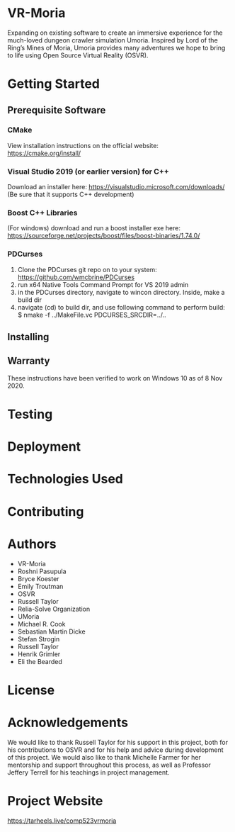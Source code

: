 # VR-Moria
Expanding on existing software to create an immersive experience for the much-loved dungeon crawler simulation Umoria. Inspired by Lord of the Ring’s Mines of Moria, Umoria provides many adventures we hope to bring to life using Open Source Virtual Reality (OSVR).

# Getting Started
## Prerequisite Software
### CMake 
View installation instructions on the official website: https://cmake.org/install/

### Visual Studio 2019 (or earlier version) for C++
Download an installer here: https://visualstudio.microsoft.com/downloads/
(Be sure that it supports C++ development)

### Boost C++ Libraries 
(For windows) download and run a boost installer exe here: https://sourceforge.net/projects/boost/files/boost-binaries/1.74.0/ 

### PDCurses 
1. Clone the PDCurses git repo on to your system: https://github.com/wmcbrine/PDCurses
2. run x64 Native Tools Command Prompt for VS 2019 admin
3. in the PDCurses directory, navigate to wincon directory. Inside, make a build dir
4. navigate (cd) to build dir, and use following command to perform build: $ nmake -f ../MakeFile.vc PDCURSES_SRCDIR=../..

## Installing

## Warranty
These instructions have been verified to work on Windows 10 as of 8 Nov 2020. 

# Testing

# Deployment

# Technologies Used

# Contributing

# Authors
* VR-Moria
 * Roshni Pasupula
 * Bryce Koester
 * Emily Troutman
* OSVR	
 * Russell Taylor
 * Relia-Solve Organization
* UMoria
 * Michael R. Cook
 * Sebastian Martin Dicke
 * Stefan Strogin
 * Russell Taylor
 * Henrik Grimler
 * Eli the Bearded

# License

# Acknowledgements
We would like to thank Russell Taylor for his support in this project, both for his contributions to OSVR and for his help and advice during development of this project. We would also like to thank Michelle Farmer for her mentorship and support throughout this process, as well as Professor Jeffery Terrell for his teachings in project management. 

# Project Website
https://tarheels.live/comp523vrmoria
